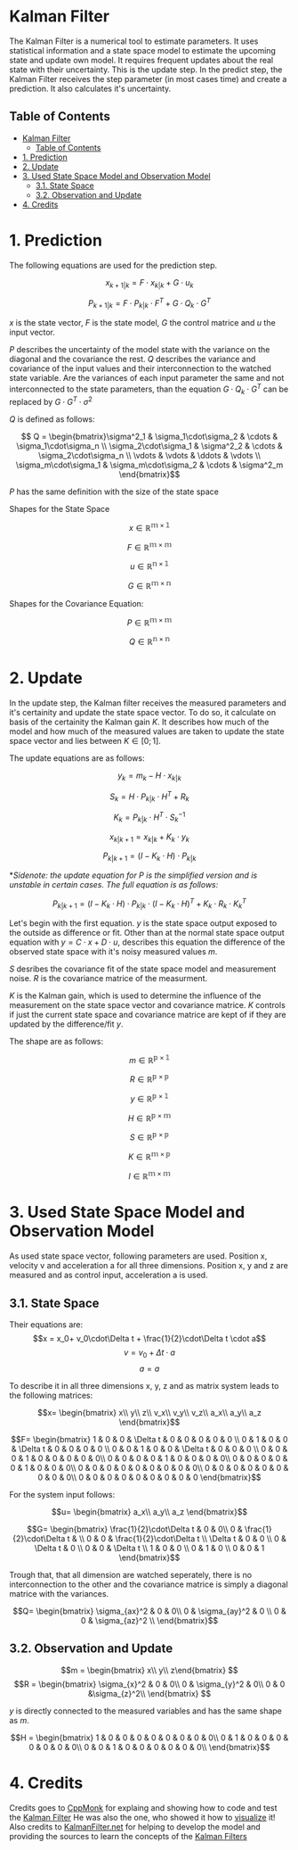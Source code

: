 
# Kalman Filter

The Kalman Filter is a numerical tool to estimate parameters. It uses statistical information and a state space model to estimate the upcoming state and update own model. It requires frequent updates about the real state with their uncertainty. This is the update step. In the predict step, the Kalman Filter receives the step parameter (in most cases time) and create a prediction. It also calculates it's uncertainty.

## Table of Contents

- [Kalman Filter](#kalman-filter)
  - [Table of Contents](#table-of-contents)
- [1. Prediction](#1-prediction)
- [2. Update](#2-update)
- [3. Used State Space Model and Observation Model](#3-used-state-space-model-and-observation-model)
  - [3.1. State Space](#31-state-space)
  - [3.2. Observation and Update](#32-observation-and-update)
- [4. Credits](#4-credits)
 

# 1. Prediction

The following equations are used for the prediction step.
 
 $$ x_{k+1|k} = F \cdot x_{k|k} + G \cdot u_k $$
 
 $$ P_{k+1|k} = F \cdot P_{k|k} \cdot F^T + G\cdot Q_k \cdot G^T $$

 $x$ is the state vector, $F$ is the state model, $G$ the control matrice and $u$ the input vector.

 $P$ describes the uncertainty of the model state with the variance on the diagonal and the covariance the rest. $Q$ describes the variance and covariance of the input values and their interconnection to the watched state variable. Are the variances of each input parameter the same and not interconnected to the state parameters, than the equation $G \cdot Q_k \cdot G^T$ can be replaced by $G \cdot G^T \cdot \sigma^2$

$Q$ is defined as follows:

 $$ Q = \begin{bmatrix}\sigma^2_1 & \sigma_1\cdot\sigma_2 & \cdots & \sigma_1\cdot\sigma_n \\
 \sigma_2\cdot\sigma_1 & \sigma^2_2 & \cdots & \sigma_2\cdot\sigma_n \\
 \vdots & \vdots & \ddots & \vdots \\
 \sigma_m\cdot\sigma_1 & \sigma_m\cdot\sigma_2 & \cdots & \sigma^2_m
  \end{bmatrix}$$

  $P$ has the same definition with the size of the state space

Shapes for the State Space

  $$ x \in \mathbb{R^{m\times 1}}$$

  $$ F \in \mathbb{R^{m\times m}}$$

  $$ u \in \mathbb{R^{n\times 1}}$$

  $$ G \in \mathbb{R^{m\times n}}$$

  Shapes for the Covariance Equation:

  $$ P \in \mathbb{R^{m\times m}}$$

  $$ Q \in \mathbb{R^{n\times n}}$$
  
  # 2. Update

  In the update step, the Kalman filter receives the measured parameters and it's certainity and update the state space vector. To do so, it calculate on basis of the certainity the Kalman gain $K$. It describes how much of the model and how much of the measured values are taken to update the state space vector and lies between $K \in [0; 1]$.

  The update equations are as follows:

  $$y_k=m_k - H\cdot x_{k|k}$$

  $$S_k=H\cdot P_{k|k} \cdot H^T + R_k$$

  $$K_k=P_{k|k} \cdot H^T \cdot S_k^{-1}$$

  $$x_{k|k+1}=x_{k|k} + K_k \cdot y_k$$

  $$P_{k|k+1}=(I - K_k \cdot H) \cdot P_{k|k}$$

  **Sidenote: the update equation for P is the simplified version and is unstable in certain cases. The full equation is as follows:*

$$P_{k|k+1}=(I - K_k \cdot H) \cdot P_{k|k} \cdot (I - K_k \cdot H)^T + K_k\cdot R_k \cdot K_k^T$$

  Let's begin with the first equation. $y$ is the state space output exposed to the outside as difference or fit. Other than at the normal state space output equation with $y = C \cdot x+D\cdot u$, describes this equation the difference of the observed state space with it's noisy measured values $m$.
  
   $S$ desribes the covariance fit of the state space model and measurement noise. $R$ is the covariance matrice of the measurment.
   
   $K$ is the Kalman gain, which is used to determine the influence of the measurement on the state space vector and covariance matrice. $K$ controls if just the current state space and covariance matrice are kept of if they are updated by the difference/fit $y$.

   The shape are as follows:

   $$m\in \mathbb{R^{p\times 1}}$$

   $$R\in \mathbb{R^{p\times p}}$$

   $$y\in \mathbb{R^{p\times 1}}$$

   $$H\in \mathbb{R^{p\times m}}$$

   $$S\in \mathbb{R^{p\times p}}$$

   $$K\in \mathbb{R^{m\times p}}$$

   $$I\in \mathbb{R^{m\times m}}$$

   # 3. Used State Space Model and Observation Model

   As used state space vector, following parameters are used. Position x, velocity v and acceleration a for all three dimensions. Position x, y and z are measured and as control input, acceleration a is used.
   
   ## 3.1. State Space

   Their equations are:
   $$x = x_0+ v_0\cdot\Delta t + \frac{1}{2}\cdot\Delta t \cdot a$$
   $$v = v_0 + \Delta t \cdot a$$
   $$a = a$$

   To describe it in all three dimensions x, y, z and as matrix system leads to the following matrices:

   $$x= \begin{bmatrix}
   x\\
   y\\
   z\\
   v_x\\
   v_y\\
   v_z\\
   a_x\\
   a_y\\
   a_z
   \end{bmatrix}$$

   $$F= \begin{bmatrix}
   1 & 0 & 0 & \Delta t & 0 & 0 & 0 & 0 & 0 \\
   0 & 1 & 0 & 0 & \Delta t & 0 & 0 & 0 & 0 \\
   0 & 0 & 1 & 0 & 0 & \Delta t & 0 & 0 & 0 \\
   0 & 0 & 0 & 1 & 0 & 0 & 0 & 0 & 0\\
   0 & 0 & 0 & 0 & 1 & 0 & 0 & 0 & 0\\
   0 & 0 & 0 & 0 & 0 & 1 & 0 & 0 & 0\\
   0 & 0 & 0 & 0 & 0 & 0 & 0 & 0 & 0\\
   0 & 0 & 0 & 0 & 0 & 0 & 0 & 0 & 0\\
   0 & 0 & 0 & 0 & 0 & 0 & 0 & 0 & 0
    \end{bmatrix}$$

   For the system input follows:

   $$u= \begin{bmatrix}
   a_x\\
   a_y\\
   a_z
   \end{bmatrix}$$

   $$G= \begin{bmatrix}
   \frac{1}{2}\cdot\Delta t & 0 & 0\\
   0 & \frac{1}{2}\cdot\Delta t & \\
   0 & 0 & \frac{1}{2}\cdot\Delta t \\
   \Delta t & 0 & 0 \\
   0 & \Delta t & 0 \\
   0 & 0 & \Delta t \\
   1 & 0 & 0 \\
   0 & 1 & 0 \\
   0 & 0 & 1 
    \end{bmatrix}$$

   Trough that, that all dimension are watched seperately, there is no interconnection to the other and the covariance matrice is simply a diagonal matrice with the variances. 

   $$Q= \begin{bmatrix}
   \sigma_{ax}^2 & 0 & 0\\
   0 & \sigma_{ay}^2 & 0 \\
   0 & 0 & \sigma_{az}^2 \\
    \end{bmatrix}$$

   ## 3.2. Observation and Update

   $$m = \begin{bmatrix} x\\ y\\ z\end{bmatrix} $$
   $$R = \begin{bmatrix}
    \sigma_{x}^2 & 0 & 0\\
    0 & \sigma_{y}^2 & 0\\
    0 & 0 &\sigma_{z}^2\\
   \end{bmatrix} $$

   $y$ is directly connected to the measured variables and has the same shape as $m$.

   $$H = \begin{bmatrix}
   1 & 0 & 0 & 0 & 0 & 0 & 0 & 0 & 0\\
   0 & 1 & 0 & 0 & 0 & 0 & 0 & 0 & 0\\
   0 & 0 & 1 & 0 & 0 & 0 & 0 & 0 & 0\\
   \end{bmatrix}$$

   # 4. Credits

  Credits goes to [CppMonk](https://www.youtube.com/@cppmonk3731) for explaing and showing how to code and test the [Kalman Filter](kalmanFilter.md)
  He was also the one, who showed it how to [visualize](https://www.youtube.com/watch?v=m5Bw1m8jJuY) it!
  Also credits to [KalmanFilter.net](https://www.kalmanfilter.net/default.aspx) for helping to develop the model
  and providing the sources to learn the concepts of the [Kalman Filters](kalmanFilter.md)